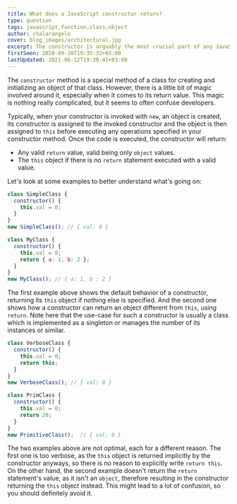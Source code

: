 ```yaml
---
title: What does a JavaScript constructor return?
type: question
tags: javascript,function,class,object
author: chalarangelo
cover: blog_images/architectural.jpg
excerpt: The constructor is arguably the most crucial part of any JavaScript class, which is why you might want to take a closer look at what they return.
firstSeen: 2020-09-30T19:35:32+03:00
lastUpdated: 2021-06-12T19:30:41+03:00
---
```


The `constructor` method is a special method of a class for creating and initializing an object of that class. However, there is a little bit of magic involved around it, especially when it comes to its return value. This magic is nothing really complicated, but it seems to often confuse developers.

Typically, when your constructor is invoked with `new`, an object is created, its constructor is assigned to the invoked constructor and the object is then assigned to `this` before executing any operations specified in your constructor method. Once the code is executed, the constructor will return:

- Any valid `return` value, valid being only `object` values.
- The `this` object if there is no `return` statement executed with a valid value.

Let's look at some examples to better understand what's going on:

```js
class SimpleClass {
  constructor() {
    this.val = 0;
  }
}
new SimpleClass(); // { val: 0 }

class MyClass {
  constructor() {
    this.val = 0;
    return { a: 1, b: 2 };
  }
}
new MyClass(); // { a: 1, b : 2 }
```

The first example above shows the default behavior of a constructor, returning its `this` object if nothing else is specified. And the second one shows how a constructor can return an object different from `this`, using `return`. Note here that the use-case for such a constructor is usually a class which is implemented as a singleton or manages the number of its instances or similar.

```js
class VerboseClass {
  constructor() {
    this.val = 0;
    return this;
  }
}
new VerboseClass(); // { val: 0 }

class PrimClass {
  constructor() {
    this.val = 0;
    return 20;
  }
}
new PrimitiveClass();  // { val: 0 }
```

The two examples above are not optimal, each for a different reason. The first one is too verbose, as the `this` object is returned implicitly by the constructor anyways, so there is no reason to explicitly write `return this`. On the other hand, the second example doesn't return the `return` statement's value, as it isn't an `object`, therefore resulting in the constructor returning the `this` object instead. This might lead to a lot of confusion, so you should definitely avoid it.
